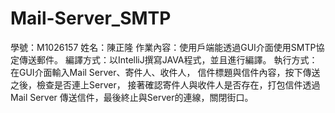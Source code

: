 # Mail-Server_SMTP
學號：M1026157
姓名：陳正隆
作業內容：使用戶端能透過GUI介面使用SMTP協定傳送郵件。
編譯方式：以IntelliJ撰寫JAVA程式，並且進行編譯。
執行方式：在GUI介面輸入Mail Server、寄件人、收件人，
信件標題與信件內容，按下傳送之後，檢查是否連上Server，
接著確認寄件人與收件人是否存在，打包信件透過Mail Server
傳送信件，最後終止與Server的連線，關閉街口。
